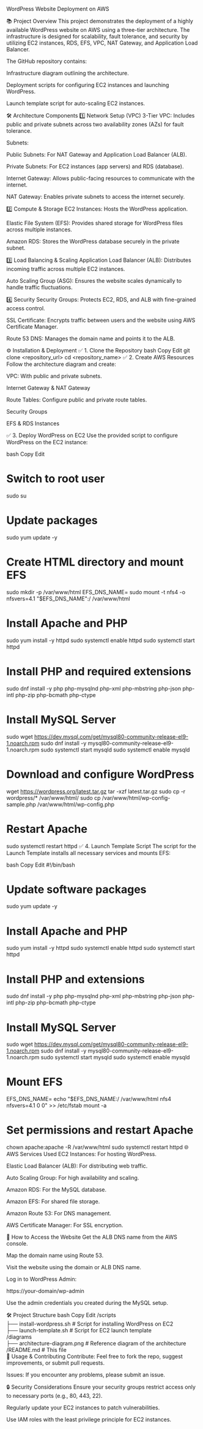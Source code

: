 WordPress Website Deployment on AWS

📚 Project Overview
This project demonstrates the deployment of a highly available WordPress website on AWS using a three-tier architecture. The infrastructure is designed for scalability, fault tolerance, and security by utilizing EC2 instances, RDS, EFS, VPC, NAT Gateway, and Application Load Balancer.

The GitHub repository contains:

Infrastructure diagram outlining the architecture.

Deployment scripts for configuring EC2 instances and launching WordPress.

Launch template script for auto-scaling EC2 instances.

🛠️ Architecture Components
1️⃣ Network Setup (VPC)
3-Tier VPC: Includes public and private subnets across two availability zones (AZs) for fault tolerance.

Subnets:

Public Subnets: For NAT Gateway and Application Load Balancer (ALB).

Private Subnets: For EC2 instances (app servers) and RDS (database).

Internet Gateway: Allows public-facing resources to communicate with the internet.

NAT Gateway: Enables private subnets to access the internet securely.

2️⃣ Compute & Storage
EC2 Instances: Hosts the WordPress application.

Elastic File System (EFS): Provides shared storage for WordPress files across multiple instances.

Amazon RDS: Stores the WordPress database securely in the private subnet.

3️⃣ Load Balancing & Scaling
Application Load Balancer (ALB): Distributes incoming traffic across multiple EC2 instances.

Auto Scaling Group (ASG): Ensures the website scales dynamically to handle traffic fluctuations.

4️⃣ Security
Security Groups: Protects EC2, RDS, and ALB with fine-grained access control.

SSL Certificate: Encrypts traffic between users and the website using AWS Certificate Manager.

Route 53 DNS: Manages the domain name and points it to the ALB.

⚙️ Installation & Deployment
✅ 1. Clone the Repository
bash
Copy
Edit
git clone <repository_url>
cd <repository_name>
✅ 2. Create AWS Resources
Follow the architecture diagram and create:

VPC: With public and private subnets.

Internet Gateway & NAT Gateway

Route Tables: Configure public and private route tables.

Security Groups

EFS & RDS Instances

✅ 3. Deploy WordPress on EC2
Use the provided script to configure WordPress on the EC2 instance:

bash
Copy
Edit
# Switch to root user
sudo su

# Update packages
sudo yum update -y

# Create HTML directory and mount EFS
sudo mkdir -p /var/www/html
EFS_DNS_NAME=<your-efs-dns>
sudo mount -t nfs4 -o nfsvers=4.1 "$EFS_DNS_NAME":/ /var/www/html

# Install Apache and PHP
sudo yum install -y httpd
sudo systemctl enable httpd
sudo systemctl start httpd

# Install PHP and required extensions
sudo dnf install -y php php-mysqlnd php-xml php-mbstring php-json php-intl php-zip php-bcmath php-ctype

# Install MySQL Server
sudo wget https://dev.mysql.com/get/mysql80-community-release-el9-1.noarch.rpm
sudo dnf install -y mysql80-community-release-el9-1.noarch.rpm
sudo systemctl start mysqld
sudo systemctl enable mysqld

# Download and configure WordPress
wget https://wordpress.org/latest.tar.gz
tar -xzf latest.tar.gz
sudo cp -r wordpress/* /var/www/html/
sudo cp /var/www/html/wp-config-sample.php /var/www/html/wp-config.php

# Restart Apache
sudo systemctl restart httpd
✅ 4. Launch Template Script
The script for the Launch Template installs all necessary services and mounts EFS:

bash
Copy
Edit
#!/bin/bash
# Update software packages
sudo yum update -y

# Install Apache and PHP
sudo yum install -y httpd
sudo systemctl enable httpd
sudo systemctl start httpd

# Install PHP and extensions
sudo dnf install -y php php-mysqlnd php-xml php-mbstring php-json php-intl php-zip php-bcmath php-ctype

# Install MySQL Server
sudo wget https://dev.mysql.com/get/mysql80-community-release-el9-1.noarch.rpm
sudo dnf install -y mysql80-community-release-el9-1.noarch.rpm
sudo systemctl start mysqld
sudo systemctl enable mysqld

# Mount EFS
EFS_DNS_NAME=<your-efs-dns>
echo "$EFS_DNS_NAME:/ /var/www/html nfs4 nfsvers=4.1 0 0" >> /etc/fstab
mount -a

# Set permissions and restart Apache
chown apache:apache -R /var/www/html
sudo systemctl restart httpd
🌐 AWS Services Used
EC2 Instances: For hosting WordPress.

Elastic Load Balancer (ALB): For distributing web traffic.

Auto Scaling Group: For high availability and scaling.

Amazon RDS: For the MySQL database.

Amazon EFS: For shared file storage.

Amazon Route 53: For DNS management.

AWS Certificate Manager: For SSL encryption.

🚀 How to Access the Website
Get the ALB DNS name from the AWS console.

Map the domain name using Route 53.

Visit the website using the domain or ALB DNS name.

Log in to WordPress Admin:

https://your-domain/wp-admin

Use the admin credentials you created during the MySQL setup.

🛠️ Project Structure
bash
Copy
Edit
/scripts  
 ├── install-wordpress.sh          # Script for installing WordPress on EC2  
 ├── launch-template.sh            # Script for EC2 launch template  
/diagrams  
 ├── architecture-diagram.png      # Reference diagram of the architecture  
/README.md                         # This file  
🚦 Usage & Contributing
Contribute: Feel free to fork the repo, suggest improvements, or submit pull requests.

Issues: If you encounter any problems, please submit an issue.

🔒 Security Considerations
Ensure your security groups restrict access only to necessary ports (e.g., 80, 443, 22).

Regularly update your EC2 instances to patch vulnerabilities.

Use IAM roles with the least privilege principle for EC2 instances.








